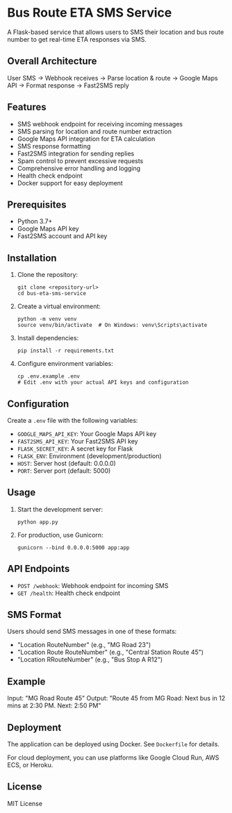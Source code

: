 # Bus Route ETA SMS Service

A Flask-based service that allows users to SMS their location and bus route number to get real-time ETA responses via SMS.

## Overall Architecture
User SMS → Webhook receives → Parse location & route → Google Maps API → Format response → Fast2SMS reply

## Features
- SMS webhook endpoint for receiving incoming messages
- SMS parsing for location and route number extraction
- Google Maps API integration for ETA calculation
- SMS response formatting
- Fast2SMS integration for sending replies
- Spam control to prevent excessive requests
- Comprehensive error handling and logging
- Health check endpoint
- Docker support for easy deployment

## Prerequisites
- Python 3.7+
- Google Maps API key
- Fast2SMS account and API key

## Installation

1. Clone the repository:
   ```
   git clone <repository-url>
   cd bus-eta-sms-service
   ```

2. Create a virtual environment:
   ```
   python -m venv venv
   source venv/bin/activate  # On Windows: venv\Scripts\activate
   ```

3. Install dependencies:
   ```
   pip install -r requirements.txt
   ```

4. Configure environment variables:
   ```
   cp .env.example .env
   # Edit .env with your actual API keys and configuration
   ```

## Configuration

Create a `.env` file with the following variables:
- `GOOGLE_MAPS_API_KEY`: Your Google Maps API key
- `FAST2SMS_API_KEY`: Your Fast2SMS API key
- `FLASK_SECRET_KEY`: A secret key for Flask
- `FLASK_ENV`: Environment (development/production)
- `HOST`: Server host (default: 0.0.0.0)
- `PORT`: Server port (default: 5000)

## Usage

1. Start the development server:
   ```
   python app.py
   ```

2. For production, use Gunicorn:
   ```
   gunicorn --bind 0.0.0.0:5000 app:app
   ```

## API Endpoints

- `POST /webhook`: Webhook endpoint for incoming SMS
- `GET /health`: Health check endpoint

## SMS Format

Users should send SMS messages in one of these formats:
- "Location RouteNumber" (e.g., "MG Road 23")
- "Location Route RouteNumber" (e.g., "Central Station Route 45")
- "Location RRouteNumber" (e.g., "Bus Stop A R12")

## Example

Input: "MG Road Route 45"
Output: "Route 45 from MG Road: Next bus in 12 mins at 2:30 PM. Next: 2:50 PM"

## Deployment

The application can be deployed using Docker. See `Dockerfile` for details.

For cloud deployment, you can use platforms like Google Cloud Run, AWS ECS, or Heroku.

## License

MIT License